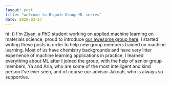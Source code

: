 ```yaml
---
layout: post
title: "welcome to Brgoch Group ML series"
date: 2020-03-17
---
```


hi :)) I'm Ziyan, a PhD student working on applied machine learning on materials science, proud to introduce [our awesome group here](https://www.brgochchemistry.com/).
I started writing these posts in order to help new group members trained on machine learning. Most of us have chemistry backgrounds and have very litter experience of machine learning applications in practice, I learned everything about ML after I joined the group, with the help of senior group members, Ya and Aria, who are some of the most intelligent and kind person I've ever seen, and of course our advisor Jakoah, who is always so supportive. 
